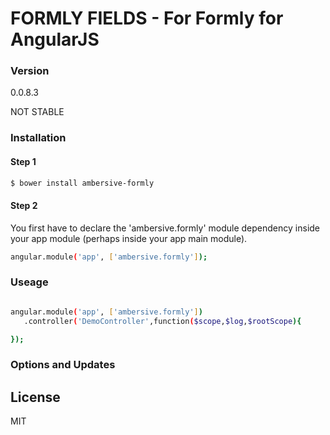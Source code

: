 # FORMLY FIELDS - For Formly for AngularJS

### Version
0.0.8.3

NOT STABLE

### Installation

#### Step 1

```sh
$ bower install ambersive-formly
```

#### Step 2
You first have to declare the 'ambersive.formly' module dependency inside your app module (perhaps inside your app main module).

```sh
angular.module('app', ['ambersive.formly']);
```
### Useage

```sh

angular.module('app', ['ambersive.formly'])
   .controller('DemoController',function($scope,$log,$rootScope){

});
```

### Options and Updates



License
----
MIT